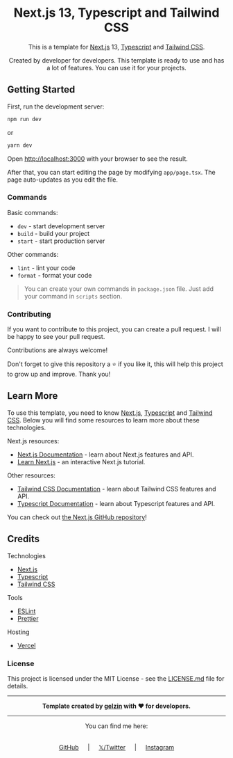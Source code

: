 <center>

# Next.js 13, Typescript and Tailwind CSS

This is a template for [Next.js](https://nextjs.org/) 13, [Typescript](https://www.typescriptlang.org/) and [Tailwind CSS](https://tailwindcss.com/).

Created by developer for developers. This template is ready to use and has a lot of features. You can use it for your projects.

</center>

## Getting Started

First, run the development server:

```bash
npm run dev
```

or

```bash
yarn dev
```

Open [http://localhost:3000](http://localhost:3000) with your browser to see the result.

After that, you can start editing the page by modifying `app/page.tsx`. The page auto-updates as you edit the file.

### Commands

Basic commands:

- `dev` - start development server
- `build` - build your project
- `start` - start production server

Other commands:

- `lint` - lint your code
- `format` - format your code

> You can create your own commands in `package.json` file. Just add your command in `scripts` section.

### Contributing

If you want to contribute to this project, you can create a pull request. I will be happy to see your pull request.

Contributions are always welcome!

Don't forget to give this repository a ⭐ if you like it, this will help this project to grow up and improve. Thank you!

## Learn More

To use this template, you need to know [Next.js](https://nextjs.org/), [Typescript](https://www.typescriptlang.org/) and [Tailwind CSS](https://tailwindcss.com/). Below you will find some resources to learn more about these technologies.

Next.js resources:

- [Next.js Documentation](https://nextjs.org/docs) - learn about Next.js features and API.
- [Learn Next.js](https://nextjs.org/learn) - an interactive Next.js tutorial.

Other resources:

- [Tailwind CSS Documentation](https://tailwindcss.com/docs) - learn about Tailwind CSS features and API.
- [Typescript Documentation](https://www.typescriptlang.org/docs) - learn about Typescript features and API.

You can check out [the Next.js GitHub repository](https://github.com/vercel/next.js/)!

## Credits

Technologies

- [Next.js](https://nextjs.org/)
- [Typescript](https://www.typescriptlang.org/)
- [Tailwind CSS](https://tailwindcss.com/)

Tools

- [ESLint](https://eslint.org/)
- [Prettier](https://prettier.io/)

Hosting

- [Vercel](https://vercel.com/)

### License

This project is licensed under the MIT License - see the [LICENSE.md](LICENSE.md) file for details.

<div align="center">

---

**<p style="text-align: center;">Template created by [gelzin](https://github.com/gelzinn) with ❤️ for developers.</p>**

---

You can find me here:

<div
style="display: flex; align-items: center; justify-content: center; flex-wrap: wrap; gap: 1rem; margin-top: 1rem;"
>

[GitHub](https://github.com/gelzinn) ﾠ | ﾠ [𝕏/Twitter](https://twitter.com/gelzinn_) ﾠ | ﾠ [Instagram](https://instagram.com/gelzinn)

</div>

</div>
